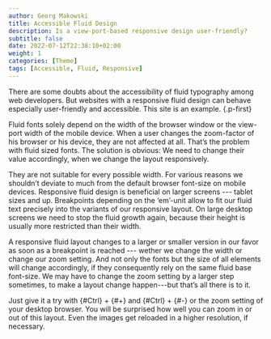 ```yaml
---
author: Georg Makowski
title: Accessible Fluid Design
description: Is a view-port-based responsive design user-friendly? 
subtitle: false
date: 2022-07-12T22:38:10+02:00
weight: 1
categories: [Theme]
tags: [Accessible, Fluid, Responsive]
---
```


There are some doubts about the accessibility of fluid typography among web developers. But websites with a responsive fluid design can behave especially user-friendly and accessible. This site is an example.
{.p-first} <!--more-->

Fluid fonts solely depend on the width of the browser window or the view-port width of the mobile device. When a user changes the zoom-factor of his browser or his device, they are not affected at all. That’s the problem with fluid sized fonts. The solution is obvious: We need to change their value accordingly, when we change the layout responsively.

They are not suitable for every possible width. For various reasons we shouldn’t deviate to much from the default browser font-size on mobile devices. Responsive fluid design is beneficial on larger screens --- tablet sizes and up. Breakpoints depending on the ‘em’-unit allow to fit our fluid text precisely into the variants of our responsive layout. On large desktop screens we need to stop the fluid growth again, because their height is usually more restricted than their width.

A responsive fluid layout changes to a larger or smaller version in our favor as soon as a breakpoint is reached --- wether we change the width or change our zoom setting. And not only the fonts but the size of all elements will change accordingly, if they consequently rely on the same fluid base font-size. We may have to change the zoom setting by a larger step sometimes, to make a layout change happen---but that’s all there is to it.  

Just give it a try with {#Ctrl} + {#+} and {#Ctrl} + {#-} or the zoom setting of your desktop browser. You will be surprised how well you can zoom in or out of this layout. Even the images get reloaded in a higher resolution, if necessary.
